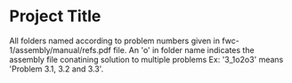 # Project Title

All folders named according to problem numbers given in fwc-1/assembly/manual/refs.pdf file. An 'o' in folder name indicates the assembly file conatining solution to multiple problems Ex: '3_1o2o3' means 'Problem 3.1, 3.2 and 3.3'.
